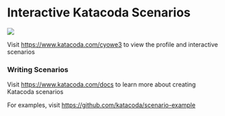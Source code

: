 # Interactive Katacoda Scenarios

[![](http://shields.katacoda.com/katacoda/cyowe3/count.svg)](https://www.katacoda.com/cyowe3 "Get your profile on Katacoda.com")

Visit https://www.katacoda.com/cyowe3 to view the profile and interactive scenarios

### Writing Scenarios
Visit https://www.katacoda.com/docs to learn more about creating Katacoda scenarios

For examples, visit https://github.com/katacoda/scenario-example
